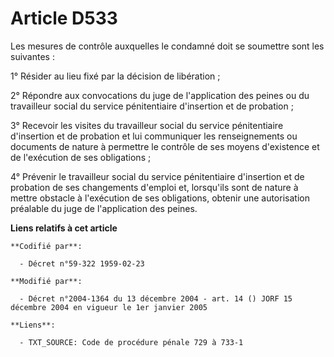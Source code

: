 # Article D533

Les mesures de contrôle auxquelles le condamné doit se soumettre sont les suivantes :

1° Résider au lieu fixé par la décision de libération ;

2° Répondre aux convocations du juge de l'application des peines ou du travailleur social du service pénitentiaire
d'insertion et de probation ;

3° Recevoir les visites du travailleur social du service pénitentiaire d'insertion et de probation et lui communiquer les
renseignements ou documents de nature à permettre le contrôle de ses moyens d'existence et de l'exécution de ses
obligations ;

4° Prévenir le travailleur social du service pénitentiaire d'insertion et de probation de ses changements d'emploi et,
lorsqu'ils sont de nature à mettre obstacle à l'exécution de ses obligations, obtenir une autorisation préalable du juge de
l'application des peines.

**Liens relatifs à cet article**

	**Codifié par**:

	  - Décret n°59-322 1959-02-23

	**Modifié par**:

	  - Décret n°2004-1364 du 13 décembre 2004 - art. 14 () JORF 15 décembre 2004 en vigueur le 1er janvier 2005

	**Liens**:

	  - TXT_SOURCE: Code de procédure pénale 729 à 733-1
